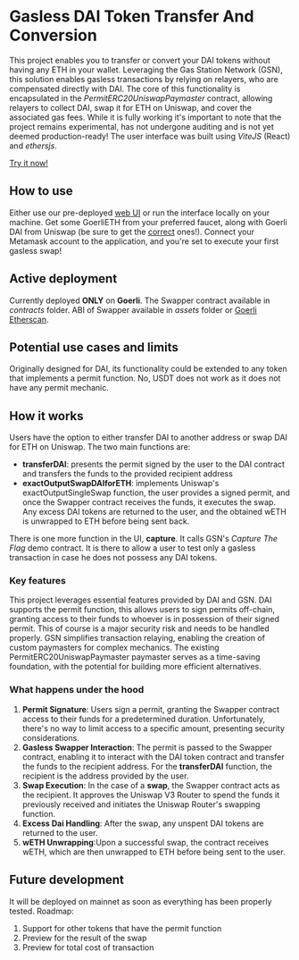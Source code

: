 # Gasless DAI Token Transfer And Conversion
This project enables you to transfer or convert your DAI tokens without having any ETH in your wallet.
Leveraging the Gas Station Network (GSN), this solution enables gasless transactions by relying on relayers, who are compensated directly with DAI. The core of this functionality is encapsulated in the *PermitERC20UniswapPaymaster* contract, allowing relayers to collect DAI, swap it for ETH on Uniswap, and cover the associated gas fees.
While it is fully working it's important to note that the project remains experimental, has not undergone auditing and is not yet deemed production-ready!
The user interface was built using *ViteJS* (React) and *ethersjs*.

[Try it now!](https://mute-dawn-0219.on.fleek.co/)

## How to use
Either use our pre-deployed [web UI](https://mute-dawn-0219.on.fleek.co/) or run the interface locally on your machine.
Get some GoerliETH from your preferred faucet, along with Goerli DAI from Uniswap (be sure to get the [correct](https://goerli.etherscan.io/address/0x11fE4B6AE13d2a6055C8D9cF65c55bac32B5d844) ones!).
Connect your Metamask account to the application, and you're set to execute your first gasless swap!

## Active deployment
Currently deployed **ONLY** on **Goerli**.
The Swapper contract available in *contracts* folder.
ABI of Swapper available in *assets* folder or [Goerli Etherscan](https://goerli.etherscan.io/address/0xeA3406bb7D2EC5A8b05A3700CF77178f95738037#code).

## Potential use cases and limits
Originally designed for DAI, its functionality could be extended to any token that implements a permit function.
No, USDT does not work as it does not have any permit mechanic.

## How it works
Users have the option to either transfer DAI to another address or swap DAI for ETH on Uniswap. 
The two main functions are:
- **transferDAI**: presents the permit signed by the user to the DAI contract and transfers the funds to the provided recipient address 
- **exactOutputSwapDAIforETH**: implements Uniswap's exactOutputSingleSwap function, the user provides a signed permit, and once the Swapper contract receives the funds, it executes the swap. Any excess DAI tokens are returned to the user, and the obtained wETH is unwrapped to ETH before being sent back.

There is one more function in the UI, **capture**. It calls GSN's *Capture The Flag* demo contract. It is there to allow a user to test only a gasless transaction in case he does not possess any DAI tokens.

### Key features
This project leverages essential features provided by DAI and GSN.
DAI supports the permit function, this allows users to sign permits off-chain, granting access to their funds to whoever is in possession of their signed permit. This of course is a major security risk and needs to be handled properly.
GSN simplifies transaction relaying, enabling the creation of custom paymasters for complex mechanics. The existing PermitERC20UniswapPaymaster paymaster serves as a time-saving foundation, with the potential for building more efficient alternatives.

### What happens under the hood
1. **Permit Signature**: Users sign a permit, granting the Swapper contract access to their funds for a predetermined duration. Unfortunately, there's no way to limit access to a specific amount, presenting security considerations.
2. **Gasless Swapper Interaction**: The permit is passed to the Swapper contract, enabling it to interact with the DAI token contract and transfer the funds to the recipient address. For the **transferDAI** function, the recipient is the address provided by the user.
3. **Swap Execution**: In the case of a **swap**, the Swapper contract acts as the recipient. It approves the Uniswap V3 Router to spend the funds it previously received and initiates the Uniswap Router's swapping function.
4. **Excess Dai Handling**: After the swap, any unspent DAI tokens are returned to the user.
5. **wETH Unwrapping**:Upon a successful swap, the contract receives wETH, which are then unwrapped to ETH before being sent to the user.

## Future development
It will be deployed on mainnet as soon as everything has been properly tested.
Roadmap:
1. Support for other tokens that have the permit function
2. Preview for the result of the swap
3. Preview for total cost of transaction
